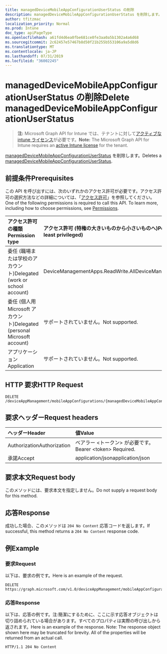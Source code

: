 ```yaml
---
title: managedDeviceMobileAppConfigurationUserStatus の削除
description: managedDeviceMobileAppConfigurationUserStatus を削除します。
author: tfitzmac
localization_priority: Normal
ms.prod: Intune
doc_type: apiPageType
ms.openlocfilehash: a61fd4d6ea0fbe681ce0fe3aa0a5b1302a4a6d68
ms.sourcegitcommit: 2c62457e57467b8d50f21b255b553106a9a5d8d6
ms.translationtype: MT
ms.contentlocale: ja-JP
ms.lasthandoff: 07/31/2019
ms.locfileid: "36002245"
---
```

# <a name="delete-manageddevicemobileappconfigurationuserstatus"></a><span data-ttu-id="74bcd-103">managedDeviceMobileAppConfigurationUserStatus の削除</span><span class="sxs-lookup"><span data-stu-id="74bcd-103">Delete managedDeviceMobileAppConfigurationUserStatus</span></span>

> <span data-ttu-id="74bcd-104">**注:** Microsoft Graph API for Intune では、テナントに対して[アクティブな intune ライセンス](https://go.microsoft.com/fwlink/?linkid=839381)が必要です。</span><span class="sxs-lookup"><span data-stu-id="74bcd-104">**Note:** The Microsoft Graph API for Intune requires an [active Intune license](https://go.microsoft.com/fwlink/?linkid=839381) for the tenant.</span></span>

<span data-ttu-id="74bcd-105">[managedDeviceMobileAppConfigurationUserStatus](../resources/intune-apps-manageddevicemobileappconfigurationuserstatus.md) を削除します。</span><span class="sxs-lookup"><span data-stu-id="74bcd-105">Deletes a [managedDeviceMobileAppConfigurationUserStatus](../resources/intune-apps-manageddevicemobileappconfigurationuserstatus.md).</span></span>

## <a name="prerequisites"></a><span data-ttu-id="74bcd-106">前提条件</span><span class="sxs-lookup"><span data-stu-id="74bcd-106">Prerequisites</span></span>
<span data-ttu-id="74bcd-p101">この API を呼び出すには、次のいずれかのアクセス許可が必要です。アクセス許可の選択方法などの詳細については、「[アクセス許可](/graph/permissions-reference)」を参照してください。</span><span class="sxs-lookup"><span data-stu-id="74bcd-p101">One of the following permissions is required to call this API. To learn more, including how to choose permissions, see [Permissions](/graph/permissions-reference).</span></span>

|<span data-ttu-id="74bcd-109">アクセス許可の種類</span><span class="sxs-lookup"><span data-stu-id="74bcd-109">Permission type</span></span>|<span data-ttu-id="74bcd-110">アクセス許可 (特権の大きいものから小さいものへ)</span><span class="sxs-lookup"><span data-stu-id="74bcd-110">Permissions (from most to least privileged)</span></span>|
|:---|:---|
|<span data-ttu-id="74bcd-111">委任 (職場または学校のアカウント)</span><span class="sxs-lookup"><span data-stu-id="74bcd-111">Delegated (work or school account)</span></span>|<span data-ttu-id="74bcd-112">DeviceManagementApps.ReadWrite.All</span><span class="sxs-lookup"><span data-stu-id="74bcd-112">DeviceManagementApps.ReadWrite.All</span></span>|
|<span data-ttu-id="74bcd-113">委任 (個人用 Microsoft アカウント)</span><span class="sxs-lookup"><span data-stu-id="74bcd-113">Delegated (personal Microsoft account)</span></span>|<span data-ttu-id="74bcd-114">サポートされていません。</span><span class="sxs-lookup"><span data-stu-id="74bcd-114">Not supported.</span></span>|
|<span data-ttu-id="74bcd-115">アプリケーション</span><span class="sxs-lookup"><span data-stu-id="74bcd-115">Application</span></span>|<span data-ttu-id="74bcd-116">サポートされていません。</span><span class="sxs-lookup"><span data-stu-id="74bcd-116">Not supported.</span></span>|

## <a name="http-request"></a><span data-ttu-id="74bcd-117">HTTP 要求</span><span class="sxs-lookup"><span data-stu-id="74bcd-117">HTTP Request</span></span>
<!-- {
  "blockType": "ignored"
}
-->
``` http
DELETE /deviceAppManagement/mobileAppConfigurations/{managedDeviceMobileAppConfigurationId}/userStatuses/{managedDeviceMobileAppConfigurationUserStatusId}
```

## <a name="request-headers"></a><span data-ttu-id="74bcd-118">要求ヘッダー</span><span class="sxs-lookup"><span data-stu-id="74bcd-118">Request headers</span></span>
|<span data-ttu-id="74bcd-119">ヘッダー</span><span class="sxs-lookup"><span data-stu-id="74bcd-119">Header</span></span>|<span data-ttu-id="74bcd-120">値</span><span class="sxs-lookup"><span data-stu-id="74bcd-120">Value</span></span>|
|:---|:---|
|<span data-ttu-id="74bcd-121">Authorization</span><span class="sxs-lookup"><span data-stu-id="74bcd-121">Authorization</span></span>|<span data-ttu-id="74bcd-122">ベアラー &lt;トークン&gt; が必要です。</span><span class="sxs-lookup"><span data-stu-id="74bcd-122">Bearer &lt;token&gt; Required.</span></span>|
|<span data-ttu-id="74bcd-123">承諾</span><span class="sxs-lookup"><span data-stu-id="74bcd-123">Accept</span></span>|<span data-ttu-id="74bcd-124">application/json</span><span class="sxs-lookup"><span data-stu-id="74bcd-124">application/json</span></span>|

## <a name="request-body"></a><span data-ttu-id="74bcd-125">要求本文</span><span class="sxs-lookup"><span data-stu-id="74bcd-125">Request body</span></span>
<span data-ttu-id="74bcd-126">このメソッドには、要求本文を指定しません。</span><span class="sxs-lookup"><span data-stu-id="74bcd-126">Do not supply a request body for this method.</span></span>

## <a name="response"></a><span data-ttu-id="74bcd-127">応答</span><span class="sxs-lookup"><span data-stu-id="74bcd-127">Response</span></span>
<span data-ttu-id="74bcd-128">成功した場合、このメソッドは `204 No Content` 応答コードを返します。</span><span class="sxs-lookup"><span data-stu-id="74bcd-128">If successful, this method returns a `204 No Content` response code.</span></span>

## <a name="example"></a><span data-ttu-id="74bcd-129">例</span><span class="sxs-lookup"><span data-stu-id="74bcd-129">Example</span></span>

### <a name="request"></a><span data-ttu-id="74bcd-130">要求</span><span class="sxs-lookup"><span data-stu-id="74bcd-130">Request</span></span>
<span data-ttu-id="74bcd-131">以下は、要求の例です。</span><span class="sxs-lookup"><span data-stu-id="74bcd-131">Here is an example of the request.</span></span>
``` http
DELETE https://graph.microsoft.com/v1.0/deviceAppManagement/mobileAppConfigurations/{managedDeviceMobileAppConfigurationId}/userStatuses/{managedDeviceMobileAppConfigurationUserStatusId}
```

### <a name="response"></a><span data-ttu-id="74bcd-132">応答</span><span class="sxs-lookup"><span data-stu-id="74bcd-132">Response</span></span>
<span data-ttu-id="74bcd-p102">以下は、応答の例です。注:簡潔にするために、ここに示す応答オブジェクトは切り詰められている場合があります。すべてのプロパティは実際の呼び出しから返されます。</span><span class="sxs-lookup"><span data-stu-id="74bcd-p102">Here is an example of the response. Note: The response object shown here may be truncated for brevity. All of the properties will be returned from an actual call.</span></span>
``` http
HTTP/1.1 204 No Content
```



